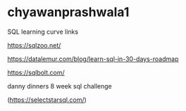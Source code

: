 # chyawanprashwala1
SQL learning curve 
links 

https://sqlzoo.net/

https://datalemur.com/blog/learn-sql-in-30-days-roadmap 

https://sqlbolt.com/ 

danny dinners 8 week sql challenge 

(https://selectstarsql.com/)
